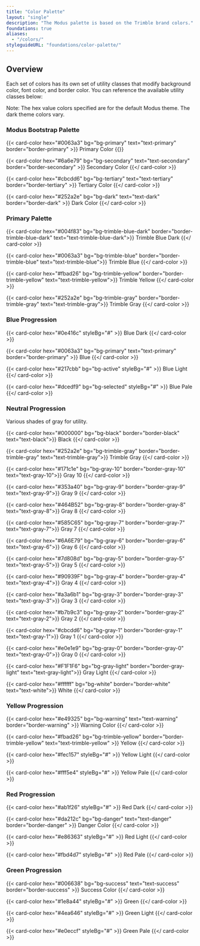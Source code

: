 ```yaml
---
title: "Color Palette"
layout: "single"
description: "The Modus palette is based on the Trimble brand colors."
foundations: true
aliases:
  - "/colors/"
styleguideURL: "foundations/color-palette/"
---
```


## Overview

Each set of colors has its own set of utility classes that modify
background color, font color, and border color. You can reference the
available utility classes below:

<div class="alert alert-primary" role="alert">
Note: The hex value colors specified are for the default Modus theme. The dark theme colors vary.
</div>

### Modus Bootstrap Palette

<div class="row">
{{< card-color hex="#0063a3" bg="bg-primary" text="text-primary" border="border-primary" >}}
Primary Color
{{</ card-color >}}

{{< card-color hex="#6a6e79" bg="bg-secondary" text="text-secondary" border="border-secondary" >}}
Secondary Color
{{</ card-color >}}

{{< card-color hex="#cbcdd6" bg="bg-tertiary" text="text-tertiary" border="border-tertiary" >}}
Tertiary Color
{{</ card-color >}}

{{< card-color hex="#252a2e" bg="bg-dark" text="text-dark" border="border-dark" >}}
Dark Color
{{</ card-color >}}

</div>

### Primary Palette

<div class="row">

{{< card-color hex="#004f83" bg="bg-trimble-blue-dark" border="border-trimble-blue-dark" text="text-trimble-blue-dark">}}
Trimble Blue Dark
{{</ card-color >}}

{{< card-color hex="#0063a3" bg="bg-trimble-blue" border="border-trimble-blue" text="text-trimble-blue">}}
Trimble Blue
{{</ card-color >}}

{{< card-color hex="#fbad26" bg="bg-trimble-yellow" border="border-trimble-yellow" text="text-trimble-yellow">}}
Trimble Yellow
{{</ card-color >}}

{{< card-color hex="#252a2e" bg="bg-trimble-gray" border="border-trimble-gray" text="text-trimble-gray">}}
Trimble Gray
{{</ card-color >}}

</div>

### Blue Progression

<div class="row">

{{< card-color hex="#0e416c" styleBg="#" >}}
Blue Dark
{{</ card-color >}}

{{< card-color hex="#0063a3" bg="bg-primary" text="text-primary" border="border-primary" >}}
Blue
{{</ card-color >}}

{{< card-color hex="#217cbb" bg="bg-active" styleBg="#" >}}
Blue Light
{{</ card-color >}}

{{< card-color hex="#dcedf9" bg="bg-selected" styleBg="#" >}}
Blue Pale
{{</ card-color >}}

</div>

### Neutral Progression

Various shades of gray for utility.

<div class="row">

{{< card-color hex="#000000" bg="bg-black" border="border-black" text="text-black">}}
Black
{{</ card-color >}}

{{< card-color hex="#252a2e" bg="bg-trimble-gray" border="border-trimble-gray" text="text-trimble-gray">}}
Trimble Gray
{{</ card-color >}}

{{< card-color hex="#171c1e" bg="bg-gray-10" border="border-gray-10" text="text-gray-10">}}
Gray 10
{{</ card-color >}}

{{< card-color hex="#353a40" bg="bg-gray-9" border="border-gray-9" text="text-gray-9">}}
Gray 9
{{</ card-color >}}

{{< card-color hex="#464B52" bg="bg-gray-8" border="border-gray-8" text="text-gray-8">}}
Gray 8
{{</ card-color >}}

{{< card-color hex="#585C65" bg="bg-gray-7" border="border-gray-7" text="text-gray-7">}}
Gray 7
{{</ card-color >}}

{{< card-color hex="#6A6E79" bg="bg-gray-6" border="border-gray-6" text="text-gray-6">}}
Gray 6
{{</ card-color >}}

{{< card-color hex="#7d808d" bg="bg-gray-5" border="border-gray-5" text="text-gray-5">}}
Gray 5
{{</ card-color >}}

{{< card-color hex="#90939F" bg="bg-gray-4" border="border-gray-4" text="text-gray-4">}}
Gray 4
{{</ card-color >}}

{{< card-color hex="#a3a6b1" bg="bg-gray-3" border="border-gray-3" text="text-gray-3">}}
Gray 3
{{</ card-color >}}

{{< card-color hex="#b7b9c3" bg="bg-gray-2" border="border-gray-2" text="text-gray-2">}}
Gray 2
{{</ card-color >}}

{{< card-color hex="#cbcdd6" bg="bg-gray-1" border="border-gray-1" text="text-gray-1">}}
Gray 1
{{</ card-color >}}

{{< card-color hex="#e0e1e9" bg="bg-gray-0" border="border-gray-0" text="text-gray-0">}}
Gray 0
{{</ card-color >}}

{{< card-color hex="#F1F1F6" bg="bg-gray-light" border="border-gray-light" text="text-gray-light">}}
Gray Light
{{</ card-color >}}

{{< card-color hex="#ffffff" bg="bg-white" border="border-white" text="text-white">}}
White
{{</ card-color >}}

</div>

### Yellow Progression

<div class="row">

{{< card-color hex="#e49325" bg="bg-warning" text="text-warning" border="border-warning" >}}
Warning Color
{{</ card-color >}}

{{< card-color hex="#fbad26" bg="bg-trimble-yellow" border="border-trimble-yellow" text="text-trimble-yellow" >}}
Yellow
{{</ card-color >}}

{{< card-color hex="#fec157" styleBg="#" >}}
Yellow Light
{{</ card-color >}}

{{< card-color hex="#fff5e4" styleBg="#" >}}
Yellow Pale
{{</ card-color >}}

</div>

### Red Progression

<div class="row">

{{< card-color hex="#ab1f26" styleBg="#" >}}
Red Dark
{{</ card-color >}}

{{< card-color hex="#da212c" bg="bg-danger" text="text-danger" border="border-danger" >}}
Danger Color
{{</ card-color >}}

{{< card-color hex="#e86363" styleBg="#" >}}
Red Light
{{</ card-color >}}

{{< card-color hex="#fbd4d7" styleBg="#" >}}
Red Pale
{{</ card-color >}}

</div>

### Green Progression

<div class="row">

{{< card-color hex="#006638" bg="bg-success" text="text-success" border="border-success" >}}
Success Color
{{</ card-color >}}

{{< card-color hex="#1e8a44" styleBg="#" >}}
Green
{{</ card-color >}}

{{< card-color hex="#4ea646" styleBg="#" >}}
Green Light
{{</ card-color >}}

{{< card-color hex="#e0eccf" styleBg="#" >}}
Green Pale
{{</ card-color >}}

</div>
